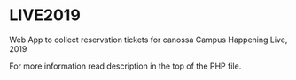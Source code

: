# LIVE2019
Web App to collect reservation tickets for canossa Campus Happening Live, 2019

For more information read description in the top of the PHP file.
